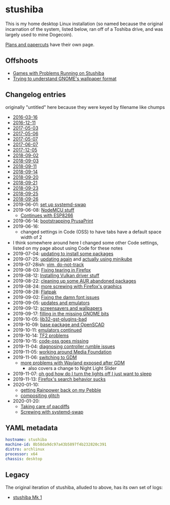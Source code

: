 # stushiba

This is my home desktop Linux installation (so named because the original incarnation of the system, listed below, ran off of a Toshiba drive, and was largely used to mine Dogecoin).

[Plans and papercuts](4fb610f1-0da4-43b6-9412-cf71bdd321e9.md) have their own page.

## Offshoots

- [Games with Problems Running on Stushiba](a2b8ab13-d698-43fb-ae1f-ce0bfa329d6e.md)
- [Trying to understand GNOME's wallpaper format](cd850ec1-4f00-42f2-88a5-8642b25ccb64.md)

## Changelog entries

originally "untitled" here because they were keyed by filename like chumps

- [2016-03-16](ad019cf8-64f8-4681-9931-4b0dcceb2c93.md)
- [2016-12-11](9b5912b1-03de-429e-9c9e-2deb2fc6ae6f.md)
- [2017-05-03](ef21ba59-958c-4966-8600-4fed0a70baf6.md)
- [2017-05-06](577c672e-eb18-48a2-9be4-7b34fc0e4401.md)
- [2017-05-07](ddb6459b-a138-41f8-a1a4-254f1fb9ab1d.md)
- [2017-06-07](2122ae78-f2e7-4483-94cf-005d2c2f6c5f.md)
- [2017-12-05](090df42e-a402-4ff4-861f-8f859e5a06b6.md)
- [2018-09-02](26fb2438-859c-47a5-9061-5b0a58dd23d6.md)
- [2018-09-03](2d56e088-b885-47a9-8b4b-bd1de34e9578.md)
- [2018-09-11](976ee65b-6456-4d8d-9e51-311b8427e921.md)
- [2018-09-14](579dee9a-defa-4881-9575-ecf4c879e185.md)
- [2018-09-20](3c0a0407-e370-46e8-83b0-59b77008b05d.md)
- [2018-09-21](d3a0433d-c1ca-4a1e-8d23-63597e83fc9b.md)
- [2018-09-23](fe89dae6-b4e5-44bc-96f9-55e29871973b.md)
- [2018-09-25](f7043fb2-f469-484a-9b87-85eb9d0429a1.md)
- [2018-09-26](14d56ce8-fe20-47cb-898b-d83741b7da99.md)
- 2019-06-01: [set up systemd-swap](61f9d56c-03b4-4c7c-9acd-401797319e52.md)
- 2019-06-08: [NodeMCU stuff](bca97022-a0ef-410c-80ef-79bc7282ca8d.md)
  - [Continues with ESP8266](d5456d01-f45d-48d5-962b-81198e93062e.md)
- 2019-06-14: [bootstrapping PrusaPrint](f03fdba5-633d-40d9-844e-7fa35442fd3a.md)
- 2019-06-16:
  - changed settings in Code (OSS) to have tabs have a default space width of 2
- I think somewhere around here I changed some other Code settings, listed on my page about using Code for these notes
- 2019-07-04: [updating to install some packages](47e5d973-0420-42d4-994c-33d2807bd723.md)
- 2019-07-25: [updating again](8b80e03e-30e6-4b56-ae65-4c9439a2b061.md) and [actually using minikube](fe1645de-c2fc-4836-a338-eafae0c7e0af.md)
- 2019-07-28ish: [vim, do-not-track](1662790c-8dfc-4c32-8181-9bd419a39c2e.md)
- 2019-08-03: [Fixing tearing in Firefox](3c1b4aa4-0c92-4207-abb9-12dbc5c7ce2e.md)
- 2019-08-12: [Installing Vulkan driver stuff](b17093a0-4c3f-4740-a4ee-1b51167e55f7.md)
- 2019-08-22: [cleaning up some AUR abandoned packages](f3cdcd62-65ab-4596-a24b-c366cc70081f.md)
- 2019-08-24: [more screwing with Firefox's graphics](3055182a-33fc-4139-ac3e-45452b865932.md)
- 2019-08-28: [Flatpak](5edc322d-d883-487b-83ca-19526c949b84.md)
- 2019-09-02: [Fixing the damn font issues](28043729-7b42-4b4d-aea9-52973ea56e20.md)
- 2019-09-05: [updates and emulators](0a1124cf-c17c-48eb-a36a-faa05f1063f1.md)
- 2019-09-12: [screensavers and wallpapers](276fec35-4c8c-465a-aa33-5d242faf0e29.md)
- 2019-09-17: [filling in the missing GNOME bits](6435c53f-f603-4fa5-9b6f-e73f621d3854.md)
- 2019-10-05: [lib32-gst-plugins-bad](7ab34fb3-a8cb-44dd-9d1e-3f017dfb1399.md)
- 2019-10-09: [base package and OpenSCAD](71074d66-11b3-4ba5-a9a5-c79d7d5bdf8e.md)
- 2019-10-11: [emulators continued](0abb42bd-5276-40b9-a762-a2c3fc30902c.md)
- 2019-10-14: [TF2 problems](796b89d5-9979-474f-a087-1882dedee2ad.md)
- 2019-10-15: [code-oss goes missing](47475def-7acd-4245-adf7-7f7c02a8bbc6.md)
- 2019-11-04: [diagnosing controller rumble issues](f3ec3726-8274-4e99-82f3-7a7f52fe3e3d.md)
- 2019-11-05: [working around Media Foundation](fd97335c-7b26-4b31-9fd0-56ab4ab1fb31.md)
- 2019-11-06: [switching to GDM](58a2eeea-5f4f-4272-8f4b-a503360ba7bd.md)
  - [more problems with Wayland exposed after GDM](a25209e4-dea5-4a5f-a137-d57072b64510.md)
    - also covers a change to Night Light Slider
- 2019-11-07: [oh god how do I turn the lights off I just want to sleep](eccbb36f-308a-4335-a0f5-783cbf0d3d0b.md)
- 2019-11-13: [Firefox's search behavior sucks](f05a9bdd-78f7-46aa-a647-390370f3c88e.md)
- 2020-01-10:
  - [getting Rainpower back on my Pebble](f6361a09-904d-4775-ae8b-2b195f8a3181.md)
  - [compositing glitch](27af187c-f339-4d83-ae75-b994013d2aee.md)
- 2020-01-20:
  - [Taking care of pacdiffs](eb477de0-29d2-4276-a973-7512f460a6a7.md)
  - [Screwing with systemd-swap](e7b948c9-1916-40e0-87ba-481e1a74c0ad.md)

## YAML metadata

```yaml
hostname: stushiba
machine-id: 8b58da9dc97a43b5897f4b232820c391
distro: archlinux
processor: x64
chassis: desktop
```

## Legacy

The original iteration of stushiba, alluded to above, has its own set of logs:

- [stushiba Mk 1](34ed7962-6ed9-4e92-8c84-955ed544405d.md)

